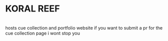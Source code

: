 # KORAL REEF
<br>
hosts cue collection and portfolio website
if you want to submit a pr for the cue collection page i wont stop you